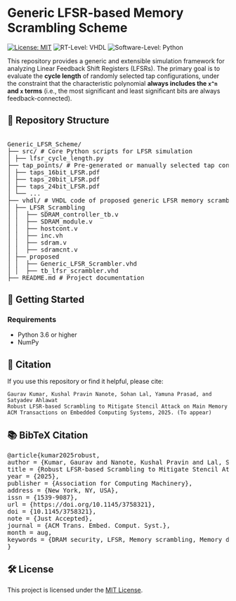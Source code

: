 # Generic LFSR-based Memory Scrambling Scheme
[![License: MIT](https://img.shields.io/badge/license-MIT-green.svg)](https://opensource.org/licenses/MIT)
![RT-Level: VHDL](https://img.shields.io/badge/RT--Level-VHDL-8877cc.svg)
![Software-Level: Python](https://img.shields.io/badge/Software--Level-Python-3776AB.svg)

This repository provides a generic and extensible simulation framework for analyzing Linear Feedback Shift Registers (LFSRs). The primary goal is to evaluate the **cycle length** of randomly selected tap configurations, under the constraint that the characteristic polynomial **always includes the `x^n` and `x` terms** (i.e., the most significant and least significant bits are always feedback-connected).

## 📁 Repository Structure
<pre>  
Generic_LFSR_Scheme/
├── src/ # Core Python scripts for LFSR simulation
│ ├── lfsr_cycle_length.py
├── tap_points/ # Pre-generated or manually selected tap configurations
│ ├── taps_16bit_LFSR.pdf
│ ├── taps_20bit_LFSR.pdf
│ ├── taps_24bit_LFSR.pdf
│ └── ...
├── vhdl/ # VHDL code of proposed generic LFSR memory scrambler
│ ├── LFSR_Scrambling
│ │  ├── SDRAM_controller_tb.v
│ │  ├── SDRAM_module.v
│ │  ├── hostcont.v
│ │  ├── inc.vh
│ │  ├── sdram.v
│ │  ├── sdramcnt.v
│ ├── proposed  
│ │  ├── Generic_LFSR_Scrambler.vhd
│ │  ├── tb_lfsr_scrambler.vhd
├── README.md # Project documentation
</pre>  

## 🚀 Getting Started

### Requirements

- Python 3.6 or higher
- NumPy

## 📖 Citation

If you use this repository or find it helpful, please cite:

    Gaurav Kumar, Kushal Pravin Nanote, Sohan Lal, Yamuna Prasad, and Satyadev Ahlawat
    Robust LFSR-based Scrambling to Mitigate Stencil Attack on Main Memory
    ACM Transactions on Embedded Computing Systems, 2025. (To appear)
    
## 📚 BibTeX Citation
<pre>
@article{kumar2025robust,
author = {Kumar, Gaurav and Nanote, Kushal Pravin and Lal, Sohan and Prasad, Yamuna and Ahlawat, Satyadev},
title = {Robust LFSR-based Scrambling to Mitigate Stencil Attack on Main Memory},
year = {2025},
publisher = {Association for Computing Machinery},
address = {New York, NY, USA},
issn = {1539-9087},
url = {https://doi.org/10.1145/3758321},
doi = {10.1145/3758321},
note = {Just Accepted},
journal = {ACM Trans. Embed. Comput. Syst.},
month = aug,
keywords = {DRAM security, LFSR, Memory scrambling, Memory disclosure attacks, Stencil attack}
}    
</pre>
## 🛠️ License

This project is licensed under the [MIT License](LICENSE).

